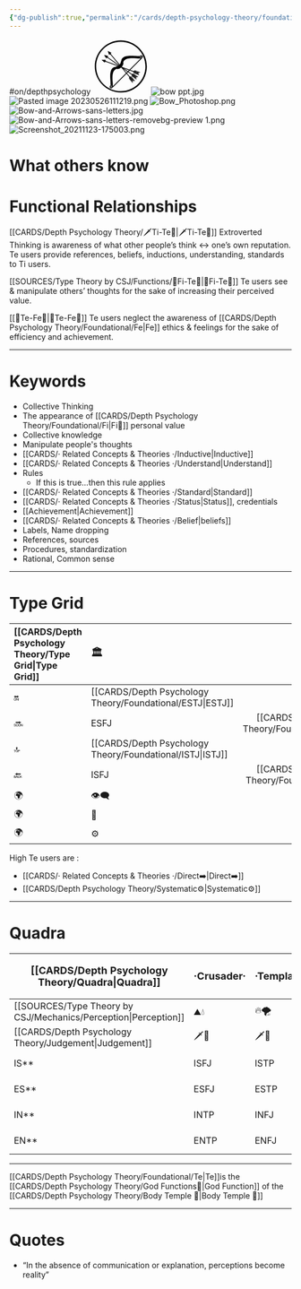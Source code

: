 ```yaml
---
{"dg-publish":true,"permalink":"/cards/depth-psychology-theory/foundational/te/","created":"2022-12-27T21:20:33.776+01:00","updated":"2023-05-26T11:22:43.365+02:00"}
---
```


#on/depthpsychology 
<svg xmlns="http://www.w3.org/2000/svg" viewBox="0 0 936 936" xml:space="preserve" width="100" height="100"><path d="m324.1 828.4 504.1-504.1.2-.2c.1-.1.2-.2.3-.2 9.8-9.8 9.7-26-.4-36-10.1-10.1-26.2-10.3-36-.4-2.8 2.8-4.7 6-5.9 9.5-9-.8-16.9-1.1-16.9-1.1s-40.2-.6-64.2-2.3c-72.6-5-163-11.3-209 34.7-18.4 18.4-20.2 37-21.8 55 0 .5-.1 1-.1 1.5l-4.9-3.2c-1.7 18.3-3.5 37.3-27 60.8s-42.4 25.3-60.8 27l3.2 4.9c-.5 0-1 .1-1.5.1-18 1.7-36.6 3.4-55 21.8-46 46-39.7 136.4-34.7 209 1.7 23.9 2.3 63.9 2.3 63.9s.3 7.9 1.2 17c-3.4 1.2-6.7 3.1-9.4 5.9-9.8 9.8-9.7 26 .4 36 10.1 10.1 26.2 10.3 36 .4-.3.1-.2.1-.1 0-.1 0-.1 0 0 0zm8-100.1c-4.8-69.3-10.7-155.6 30.8-197.1 15-15 24.8-21.1 41.5-22.7.5 0 1-.1 1.5-.1l1.7 4c19.8-1.9 44.4-4.2 72.3-32.1 27.9-27.9 30.3-52.5 32.1-72.3l-4-1.7c0-.5.1-1 .1-1.5 1.6-16.8 7.6-26.5 22.7-41.5 41.5-41.5 127.8-35.6 197.1-30.8 28.5 2 53.5 3.7 72 1.8l-466 466c1.9-18.6.2-43.5-1.8-72z"/><path d="m298 794.2 18.5 18.5c.9-1.3 1.3-2.5 1.4-3.7.1-1.2-.3-2.8-1.2-4.6-.9-1.8-2.9-4.7-6.2-8.5-2.7-3.2-4.2-5.7-4.7-7.4-.4-1.7.1-3.4 1.7-4.9.5-.5 1.4-1.2 2.7-2l.7.7c-.6.6-.9 1.1-1 1.6-.1.7.1 1.6.6 2.6s1.7 2.6 3.5 4.8c2.9 3.6 4.8 6.4 5.7 8.4.6 1.5 1 3.2 1 5 0 1.9-.2 3.5-.7 4.9-.5 1.4-1.3 2.9-2.4 4.2l8.6 8.6-2.3 2.3-8.6-8.6c-2.1 1.7-4.4 2.6-6.9 3-2.5.3-4.9 0-7.3-.9-1.8-.7-4.6-2.6-8.5-5.8-2.3-1.9-4-3.1-5-3.5-1-.5-1.8-.7-2.4-.5-.4.1-1 .4-1.6 1.1l-.7-.7c.9-1.4 1.6-2.3 2-2.7.8-.8 1.8-1.3 3-1.6 1.2-.2 2.4 0 3.7.6 1.3.6 3.2 1.9 5.7 4.1 3.7 3.1 6.5 5.2 8.4 6.1 1.9.9 3.4 1.3 4.6 1.2 1.2-.1 2.5-.5 3.8-1.4l-18.5-18.5 2.4-2.4zm497.7-497.8 18.5 18.5c.9-1.3 1.3-2.5 1.4-3.7.1-1.2-.3-2.8-1.2-4.6-.9-1.8-2.9-4.7-6.2-8.5-2.7-3.2-4.2-5.7-4.7-7.4-.4-1.7.1-3.4 1.7-4.9.5-.5 1.4-1.2 2.7-2l.7.7c-.6.6-.9 1.1-1 1.6-.1.7.1 1.6.6 2.6s1.7 2.6 3.5 4.8c2.9 3.6 4.8 6.4 5.7 8.4.6 1.5 1 3.2 1 5 0 1.9-.2 3.5-.7 4.9-.5 1.4-1.3 2.9-2.4 4.2l8.6 8.6-2.3 2.3-8.6-8.6c-2.1 1.7-4.4 2.6-6.9 3-2.5.3-4.9 0-7.3-.9-1.8-.7-4.6-2.6-8.5-5.8-2.3-1.9-4-3.1-5-3.5-1-.5-1.8-.7-2.4-.5-.4.1-1 .4-1.6 1.1l-.7-.7c.9-1.4 1.6-2.3 2-2.7.8-.8 1.8-1.3 3-1.6 1.2-.2 2.4 0 3.7.6 1.3.6 3.2 1.9 5.7 4.1 3.7 3.1 6.5 5.2 8.4 6.1 1.9.9 3.4 1.3 4.6 1.2 1.2-.1 2.5-.5 3.8-1.4l-18.5-18.5 2.4-2.4z" style="fill:#fff"/><path d="m271 275.3-21.4-67.6 62.8 32.8-26.4 10.6-15 24.2z"/><path d="m283.4 273.3-9.2-36.2 34.1 15.4-24.9 20.8z"/><path d="m654.8 648.6-8.2-9.7-29.6-2.6-339.7-404.9-1.1 1-6.9 5.8-1.2.9L607.9 644l-2.6 29.6 8.2 9.8 2.8-31.7 2.2 2.7-2.7 31.6 8.2 9.8 2.7-31.7 2.3 2.7-2.8 31.7 8.2 9.8 2.8-31.7 2.2 2.7-2.7 31.6 8.2 9.8 2.7-31.7 2.3 2.7-2.8 31.7 8.2 9.8 2.8-31.7 2.2 2.7-2.7 31.6 8.2 9.8 3.3-38 37.9 3.3-8.2-9.8-31.6-2.7-2.2-2.7 31.6 2.8-8.2-9.8-31.6-2.8-2.2-2.7 31.5 2.8-8.2-9.8-31.6-2.7-2.2-2.7 31.6 2.8-8.2-9.8-31.6-2.8-2.2-2.7 31.5 2.8-8.2-9.8-31.6-2.7-2.2-2.7zM226 335.8l-38.2-59.7 69.2 15.5-22.7 17.1-8.3 27.1z"/><path d="M237.4 330.7 219.2 298l36.9 6-18.7 26.7z"/><path d="m693.3 597.1-10.5-7.3-29.2 5.1-432.9-303.1-.8 1.2-5.2 7.4-.9 1.2 433 303.2 5.1 29.2 10.5 7.3-5.5-31.3 2.8 2 5.6 31.3 10.4 7.4-5.5-31.4 2.9 2 5.5 31.3L689 660l-5.5-31.3 2.9 2 5.5 31.3 10.5 7.3-5.6-31.3 2.9 2 5.5 31.3 10.5 7.3-5.6-31.3 2.9 2 5.5 31.3 10.5 7.3-6.6-37.6 37.5-6.6-10.5-7.3-31.2 5.5-2.9-2 31.2-5.5-10.4-7.3-31.2 5.5-2.9-2 31.2-5.5-10.4-7.3-31.3 5.5-2.8-2 31.2-5.5-10.5-7.4-31.2 5.5-2.8-2 31.2-5.5-10.5-7.3-31.2 5.5-2.8-2zM198.1 405.9l-52.4-47.8 70.9-3-17.5 22.4-1 28.4z"/><path d="m207.9 398-26.1-26.8 37.2-3.7-11.1 30.5z"/><path d="m717.1 537.4-12-4.4-26.8 12.5-496.7-180.7-.5 1.3-3.1 8.5-.5 1.4 496.7 180.8 12.5 26.9 12 4.4-13.4-28.9 3.3 1.2 13.4 28.9 12 4.3-13.4-28.8 3.3 1.2 13.4 28.8 12 4.4-13.4-28.8 3.2 1.2 13.5 28.8 12 4.3-13.5-28.8 3.3 1.2 13.4 28.8 12.1 4.4-13.5-28.8 3.3 1.2 13.4 28.8 12 4.4-16.1-34.6 34.5-16.1-12-4.4-28.7 13.4-3.3-1.2 28.7-13.4-12-4.4-28.7 13.4-3.3-1.2 28.7-13.4-12-4.3-28.7 13.4-3.2-1.2 28.7-13.4-12-4.4-28.8 13.4-3.2-1.2 28.7-13.4-12-4.3-28.7 13.4-3.3-1.2z"/><path d="M903.3 467.1c-.6-240.4-195.9-434.9-436.2-434.4S32.2 228.6 32.7 468.9s195.8 434.8 436.2 434.3 434.9-195.8 434.4-436.1zM56 469.4C55.5 242.1 239.3 57.5 466.6 57S878.5 240.3 879 467.6 695.6 879.5 468.4 880 56.5 696.7 56 469.4z"/></svg>
![bow ppt.jpg](/img/user/EXTRAS/Images/bow%20ppt.jpg)
![Pasted image 20230526111219.png](/img/user/EXTRAS/Images/Pasted%20image%2020230526111219.png)
![Bow_Photoshop.png](/img/user/EXTRAS/Images/Bow_Photoshop.png)
![Bow-and-Arrows-sans-letters.jpg](/img/user/EXTRAS/Images/Bow-and-Arrows-sans-letters.jpg)
![Bow-and-Arrows-sans-letters-removebg-preview 1.png](/img/user/EXTRAS/Images/Bow-and-Arrows-sans-letters-removebg-preview%201.png)
![Screenshot_20211123-175003.png](/img/user/EXTRAS/Images/Screenshot_20211123-175003.png)

# What others know

# Functional Relationships 

[[CARDS/Depth Psychology Theory/🗡️Ti-Te🏹\|🗡️Ti-Te🏹]]
Extroverted Thinking is awareness of what other people’s think ↔️ one’s own reputation. Te users provide references, beliefs, inductions, understanding, standards to Ti users. 

[[SOURCES/Type Theory by CSJ/Functions/🧭Fi-Te🏹\|🧭Fi-Te🏹]]
Te users see & manipulate others’ thoughts for the sake of increasing their perceived value.  

[[🏹Te-Fe💉\|🏹Te-Fe💉]]
Te users neglect the awareness of [[CARDS/Depth Psychology Theory/Foundational/Fe\|Fe]] ethics & feelings for the sake of efficiency and achievement.  

--- 
# Keywords
- Collective Thinking
- The appearance of [[CARDS/Depth Psychology Theory/Foundational/Fi\|Fi🧭]] personal value 
- Collective knowledge
- Manipulate people's thoughts 
- [[CARDS/· Related Concepts & Theories ·/Inductive\|Inductive]]
- [[CARDS/· Related Concepts & Theories ·/Understand\|Understand]]
- Rules
	- If this is true...then this rule applies 
- [[CARDS/· Related Concepts & Theories ·/Standard\|Standard]]
- [[CARDS/· Related Concepts & Theories ·/Status\|Status]], credentials
- [[Achievement\|Achievement]]
- [[CARDS/· Related Concepts & Theories ·/Belief\|beliefs]]
- Labels, Name dropping
- References, sources 
- Procedures, standardization
- Rational, Common sense

---
# Type Grid 
| [[CARDS/Depth Psychology Theory/Type Grid\|Type Grid]]         | <font size="4"> 🏛️</font> | <font size="4"> 🧰</font> | <font size="4"> 🔮</font> | <font size="4"> 🦄</font> | 💬 |💬| 💬 |
|:--------------------- |:------------------------- |:-------------------------:|:------------------------------------------------ |:------------------------- |:--------------------------- |:--------------------------- |:--------------------------- |
| 🔛| [[CARDS/Depth Psychology Theory/Foundational/ESTJ\|ESTJ]]|ESTP| [[CARDS/Depth Psychology Theory/Foundational/ENTJ\|ENTJ]]| ENFJ| ➡️| 👋| 🏆|
| 🔜| ESFJ|[[CARDS/Depth Psychology Theory/Foundational/ESFP\|ESFP]] |ENTP| [[CARDS/Depth Psychology Theory/Foundational/ENFP\|ENFP]]| ↪️| 👋| 🏃‍♂️                       |
| 🔝| [[CARDS/Depth Psychology Theory/Foundational/ISTJ\|ISTJ]]|ISTP| [[CARDS/Depth Psychology Theory/Foundational/INTJ\|INTJ]]| INFJ| 🧘‍♂️ | 🏃‍♂️ | 🔙 | 
| 🔙| ISFJ|[[CARDS/Depth Psychology Theory/Foundational/ISFP\|ISFP]]| INTP| [[CARDS/Depth Psychology Theory/Foundational/INFP\|INFP]]| ↪️| 🧘‍♂️| 🏆                          |
|🌍 | 👁️‍🗨️|👁️‍🗨️| 🧲| 🧲||                             |                             |
| 🌍 | 🐜|🦊| 🦊| 🐜||                             |                             |
|🌍| ⚙️|👀| ⚙️| 👀|                             |                             |                             |
High Te users are : 
- [[CARDS/· Related Concepts & Theories ·/Direct➡️\|Direct➡️]] 
- [[CARDS/Depth Psychology Theory/Systematic⚙️\|Systematic⚙️]] 
---
# Quadra  
| <font size="4"> [[CARDS/Depth Psychology Theory/Quadra\|Quadra]]</font>| <font size="4"> ·Crusader·</font> | <font size="4"> ·Templar·</font> | <font size="4"> ==·[[CARDS/Depth Psychology Theory/Wayfarer🌠⚖️\|Wayfarer🌠⚖️]]·==</font> | <font size="4"> ==·[[CARDS/Depth Psychology Theory/Philosopher⚖️🏞️\|Philosopher⚖️🏞️]]·==</font> |
| -------------- | ------------------------- | ------------------------ | ------------------------ | ------------------------- |
| [[SOURCES/Type Theory by CSJ/Mechanics/Perception\|Perception]] | ⛰️💧  | 🔥🌪️ | 🔥🌪️ | ⛰️💧 |
| [[CARDS/Depth Psychology Theory/Judgement\|Judgement]]  | 🗡️💉  | 🗡️💉 | [[SOURCES/Type Theory by CSJ/Functions/🧭Fi-Te🏹\|🧭Fi-Te🏹]] |[[SOURCES/Type Theory by CSJ/Functions/🧭Fi-Te🏹\|🧭Fi-Te🏹]]   |
| IS**             | ISFJ             | ISTP            | ==[[CARDS/Depth Psychology Theory/Foundational/ISFP\|ISFP]]==              | ==[[CARDS/Depth Psychology Theory/Foundational/ISTJ\|ISTJ]]==                  |
| ES**             |ESFJ                | ESTP              | ==[[CARDS/Depth Psychology Theory/Foundational/ESFP\|ESFP]]==               | ==[[CARDS/Depth Psychology Theory/Foundational/ESTJ\|ESTJ]]==                  |
| IN**             | INTP              | INFJ               | ==[[CARDS/Depth Psychology Theory/Foundational/INTJ\|INTJ]]==             | ==[[CARDS/Depth Psychology Theory/Foundational/INFP\|INFP]]==                  |
| EN**             | ENTP                | ENFJ              | ==[[CARDS/Depth Psychology Theory/Foundational/ENTJ\|ENTJ]]==              | ==[[CARDS/Depth Psychology Theory/Foundational/ENFP\|ENFP]]==                  |

---
[[CARDS/Depth Psychology Theory/Foundational/Te\|Te]]is the [[CARDS/Depth Psychology Theory/God Functions🙏\|God Function]] of the [[CARDS/Depth Psychology Theory/Body Temple 🌳\|Body Temple 🌳]]

---
# Quotes 
- “In the absence of communication or explanation, perceptions become reality”